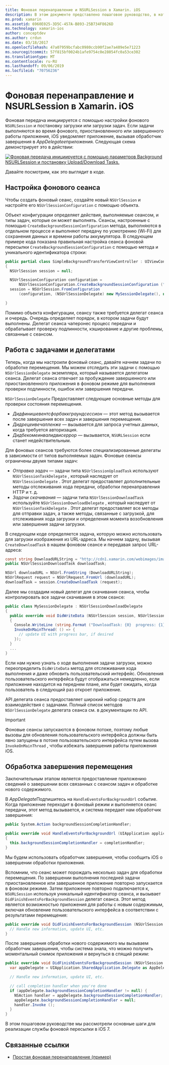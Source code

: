```yaml
---
title: Фоновая перенаправление и NSURLSession в Xamarin. iOS
description: В этом документе представлено пошаговое руководство, в котором показано, как использовать фоновую пересылку и NSUrlSession, чтобы начать загрузку большого образа и продолжить загрузку, когда приложение помещается в фоновом режиме.
ms.prod: xamarin
ms.assetid: 6960E025-3D5C-457A-B893-25B734F8626D
ms.technology: xamarin-ios
author: conceptdev
ms.author: crdun
ms.date: 03/18/2017
ms.openlocfilehash: 47a07959bcfabc0980ccb90f2ae7a489e5e71223
ms.sourcegitcommit: 57f815bf0024b1afe9754c0e28054fc0a53ce302
ms.translationtype: MT
ms.contentlocale: ru-RU
ms.lasthandoff: 09/06/2019
ms.locfileid: "70756236"
---
```

# <a name="background-transfer-and-nsurlsession-in-xamarinios"></a>Фоновая перенаправление и NSURLSession в Xamarin. iOS

Фоновая передача инициируется с помощью настройки фонового `NSURLSession` и постановку загрузки или загрузки задач. Если задачи выполняются во время фонового, приостановленного или завершенного работы приложения, iOS уведомляет приложение, вызывая обработчик завершения в *AppDelegateе*приложения. Следующая схема демонстрирует это в действии:

 [![](background-transfer-walkthrough-images/transfer.png "Фоновая передача инициируется с помощью параметров Background NSURLSession и постановку Upload/Download Tasks.")](background-transfer-walkthrough-images/transfer.png#lightbox)

Давайте посмотрим, как это выглядит в коде.

## <a name="configuring-a-background-session"></a>Настройка фонового сеанса

Чтобы создать фоновый сеанс, создайте новый `NSUrlSession` и настройте его `NSUrlSessionConfiguration` с помощью объекта.

Объект конфигурации определяет действия, выполняемые сеансом, и типы задач, которые он может выполнять.
Сеансы, настроенные с помощью `CreateBackgroundSessionConfiguration` метода, выполняются в отдельном процессе и выполняют передачу по усмотрению (Wi-Fi) для сохранения данных и времени работы аккумулятора.
В следующем примере кода показана правильная настройка сеанса фоновой пересылки `CreateBackgroundSessionConfiguration` с помощью метода и уникального идентификатора строки:

```csharp
public partial class SimpleBackgroundTransferViewController : UIViewController
{
  NSUrlSession session = null;

  NSUrlSessionConfiguration configuration =
      NSUrlSessionConfiguration.CreateBackgroundSessionConfiguration ("com.SimpleBackgroundTransfer.BackgroundSession");
  session = NSUrlSession.FromConfiguration
      (configuration, (NSUrlSessionDelegate) new MySessionDelegate(), new NSOperationQueue());

}
```

Помимо объекта конфигурации, сеансу также требуется делегат сеанса и очередь.
Очередь определяет порядок, в котором задачи будут выполнены. Делегат сеанса чаперонес процесс передачи и обрабатывает проверку подлинности, кэширование и другие проблемы, связанные с сеансом.

## <a name="working-with-tasks-and-delegates"></a>Работа с задачами и делегатами

Теперь, когда мы настроили фоновый сеанс, давайте начнем задачи по обработке перемещения. Мы можем отследить эти задачи с помощью `NSUrlSessionDelegate` экземпляра, который называется делегатом сеанса. Делегат сеанса отвечает за пробуждение завершенного или приостановленного приложения в фоновом режиме для выполнения проверки подлинности, ошибок или завершения передачи.

`NSUrlSessionDelegate` Предоставляет следующие основные методы для проверки состояния перемещения.

- *Дидфинишевентсфорбаккграундсессион* — этот метод вызывается после завершения всех задач и завершения перемещения.
- *Дидрецеивечалленже* — вызывается для запроса учетных данных, когда требуется авторизация.
- *Дидбекомеинвалидвисеррор* — вызывается, `NSURLSession` если станет недействительным.

Для фоновых сеансов требуются более специализированные делегаты в зависимости от типов выполняемых задач. Фоновые сеансы ограничены двумя типами задач:

- *Отправка задач* — задачи типа `NSUrlSessionUploadTask` используют `NSUrlSessionTaskDelegate` , который наследует от `NSUrlSessionDelegate` . Этот делегат предоставляет дополнительные методы отслеживания хода передачи, обработки перенаправления HTTP и т. д.
- *Задачи скачивания* — задачи типа `NSUrlSessionDownloadTask` используйте `NSUrlSessionDownloadDelegate` , который наследует от `NSUrlSessionTaskDelegate` . Этот делегат предоставляет все методы для отправки задач, а также методы, связанные с загрузкой, для отслеживания хода загрузки и определения момента возобновления или завершения задачи загрузки.

В следующем коде определяется задача, которую можно использовать для загрузки изображения из URL-адреса. Мы начнем задачу, вызывая `CreateDownloadTask` в нашем фоновом сеансе и передавая запрос URL-адреса:

```csharp
const string DownloadURLString = "http://cdn1.xamarin.com/webimages/images/xamarin.png";
public NSUrlSessionDownloadTask downloadTask;

NSUrl downloadURL = NSUrl.FromString (DownloadURLString);
NSUrlRequest request = NSUrlRequest.FromUrl (downloadURL);
downloadTask = session.CreateDownloadTask (request);
```

Далее мы создадим новый делегат для скачивания сеанса, чтобы контролировать все задачи скачивания в этом сеансе:

```csharp
public class MySessionDelegate : NSUrlSessionDownloadDelegate
{
  public override void DidWriteData (NSUrlSession session, NSUrlSessionDownloadTask downloadTask, long bytesWritten, long totalBytesWritten, long totalBytesExpectedToWrite)
  {
    Console.WriteLine (string.Format ("DownloadTask: {0}  progress: {1}", downloadTask, progress));
    InvokeOnMainThread( () => {
      // update UI with progress bar, if desired
    });
  }
  ...
}
```

Если нам нужно узнать о ходе выполнения задачи загрузки, можно переопределить `DidWriteData` метод для отслеживания хода выполнения и даже обновить пользовательский интерфейс. Обновления пользовательского интерфейса будут отображаться немедленно, если приложение находится на переднем плане, или будет ожидать, когда пользователь в следующий раз откроет приложение.

API делегата сеанса предоставляет широкий набор средств для взаимодействия с задачами. Полный список методов `NSUrlSessionDelegate` делегата сеанса см. в документации по API.

> [!IMPORTANT]
> Фоновые сеансы запускаются в фоновом потоке, поэтому любые вызовы для обновления пользовательского интерфейса должны быть явно запущены в потоке пользовательского интерфейса путем вызова `InvokeOnMainThread` , чтобы избежать завершения работы приложения iOS. 

## <a name="handling-transfer-completion"></a>Обработка завершения перемещения

Заключительным этапом является предоставление приложению сведений о завершении всех связанных с сеансом задач и обработке нового содержимого.

В *AppDelegate*Подпишитесь на `HandleEventsForBackgroundUrl` событие. Когда приложение переходит в фоновый режим и выполняется сеанс передачи, этот метод вызывается, и система передает нам обработчик завершения:

```csharp
public System.Action backgroundSessionCompletionHandler;

public override void HandleEventsForBackgroundUrl (UIApplication application, string sessionIdentifier, System.Action completionHandler)
{
  this.backgroundSessionCompletionHandler = completionHandler;
}
```

Мы будем использовать обработчик завершения, чтобы сообщить iOS о завершении обработки приложения.

Вспомним, что сеанс может порождать несколько задач для обработки перемещения. По завершении выполнения последней задачи приостановленное или завершенное приложение повторно запускается в фоновом режиме. Затем приложение повторно подключается к, `NSURLSession` используя уникальный идентификатор сеанса, и вызывает `DidFinishEventsForBackgroundSession` делегат сеанса. Этот метод является возможностью приложения для работы с новым содержимым, включая обновление пользовательского интерфейса в соответствии с результатами перемещения:

```csharp
public override void DidFinishEventsForBackgroundSession (NSUrlSession session) {
  // Handle new information, update UI, etc.
}
```

После завершения обработки нового содержимого мы вызываем обработчик завершения, чтобы система знала, что можно получить моментальный снимок приложения и вернуться в спящий режим:

```csharp
public override void DidFinishEventsForBackgroundSession (NSUrlSession session) {
  var appDelegate = UIApplication.SharedApplication.Delegate as AppDelegate;

  // Handle new information, update UI, etc.

  // call completion handler when you're done
  if (appDelegate.backgroundSessionCompletionHandler != null) {
    NSAction handler = appDelegate.backgroundSessionCompletionHandler;
    appDelegate.backgroundSessionCompletionHandler = null;
    handler.Invoke ();
  }
}
```

В этом пошаговом руководстве мы рассмотрели основные шаги для реализации службы фоновой пересылки в iOS 7.

## <a name="related-links"></a>Связанные ссылки

- [Простая фоновая перенаправление (пример)](https://docs.microsoft.com/samples/xamarin/ios-samples/simplebackgroundtransfer)
